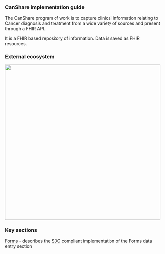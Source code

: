 ### CanShare implementation guide


The CanShare program of work is to capture clinical information relating to Cancer diagnosis and treatment from a wide variety of sources and present through a FHIR API..

It is a FHIR based repository of information. Data is saved as FHIR resources.

### External ecosystem

<img style="width:500px; float:none" src="ecosystem.png"/>

### Key sections

[Forms](forms.html) - describes the [SDC](https://build.fhir.org/ig/HL7/sdc/) compliant implementation of the Forms data entry section